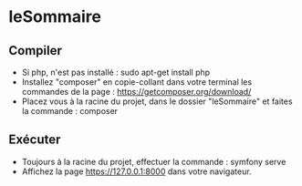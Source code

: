# leSommaire

## Compiler
- Si php, n'est pas installé : sudo apt-get install php
- Installez "composer" en copie-collant dans votre terminal les commandes de la page : https://getcomposer.org/download/
- Placez vous à la racine du projet, dans le dossier "leSommaire" et faites la commande : composer

## Exécuter
- Toujours à la racine du projet, effectuer la commande : symfony serve
- Affichez la page https://127.0.0.1:8000 dans votre navigateur.
